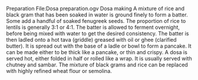 Preparation
File:Dosa preparation.ogv
Dosa making
A mixture of rice and black gram that has been soaked in water is ground finely to form a batter. Some add a handful of soaked fenugreek seeds. The proportion of rice to lentils is generally 3:1 or 4:1. The batter is allowed to ferment overnight, before being mixed with water to get the desired consistency. The batter is then ladled onto a hot tava (griddle) greased with oil or ghee (clarified butter). It is spread out with the base of a ladle or bowl to form a pancake. It can be made either to be thick like a pancake, or thin and crispy. A dosa is served hot, either folded in half or rolled like a wrap. It is usually served with chutney and sambar. The mixture of black grams and rice can be replaced with highly refined wheat flour or semolina.